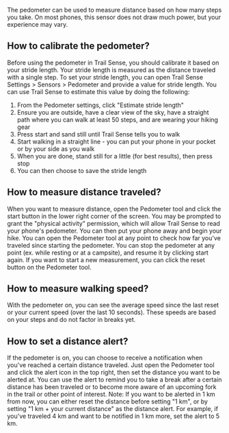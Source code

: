 The pedometer can be used to measure distance based on how many steps you take. On most phones, this sensor does not draw much power, but your experience may vary.

## How to calibrate the pedometer?
Before using the pedometer in Trail Sense, you should calibrate it based on your stride length. Your stride length is measured as the distance traveled with a single step. To set your stride length, you can open Trail Sense Settings > Sensors > Pedometer and provide a value for stride length. You can use Trail Sense to estimate this value by doing the following:

1. From the Pedometer settings, click "Estimate stride length"
2. Ensure you are outside, have a clear view of the sky, have a straight path where you can walk at least 50 steps, and are wearing your hiking gear
3. Press start and sand still until Trail Sense tells you to walk
4. Start walking in a straight line - you can put your phone in your pocket or by your side as you walk
5. When you are done, stand still for a little (for best results), then press stop
6. You can then choose to save the stride length

## How to measure distance traveled?
When you want to measure distance, open the Pedometer tool and click the start button in the lower right corner of the screen. You may be prompted to grant the "physical activity" permission, which will allow Trail Sense to read your phone's pedometer. You can then put your phone away and begin your hike. You can open the Pedometer tool at any point to check how far you've traveled since starting the pedometer. You can stop the pedometer at any point (ex. while resting or at a campsite), and resume it by clicking start again. If you want to start a new measurement, you can click the reset button on the Pedometer tool.

## How to measure walking speed?
With the pedometer on, you can see the average speed since the last reset or your current speed (over the last 10 seconds). These speeds are based on your steps and do not factor in breaks yet.

## How to set a distance alert?
If the pedometer is on, you can choose to receive a notification when you've reached a certain distance traveled. Just open the Pedometer tool and click the alert icon in the top right, then set the distance you want to be alerted at. You can use the alert to remind you to take a break after a certain distance has been traveled or to become more aware of an upcoming fork in the trail or other point of interest. Note: If you want to be alerted in 1 km from now, you can either reset the distance before setting "1 km", or by setting "1 km + your current distance" as the distance alert. For example, if you've traveled 4 km and want to be notified in 1 km more, set the alert to 5 km.